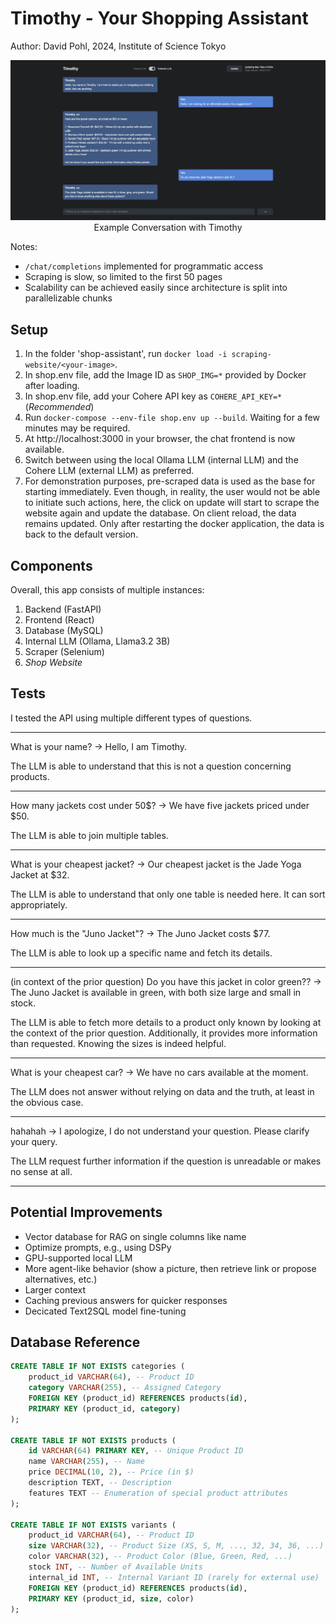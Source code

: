 # Timothy - Your Shopping Assistant

Author: David Pohl, 2024, Institute of Science Tokyo

<p align="center">
    <img src="timothy_chatbot_cover.png" alt="Timothy" width="1000" />
      <br>
    Example Conversation with Timothy
</p>

Notes: 
- `/chat/completions` implemented for programmatic access
- Scraping is slow, so limited to the first 50 pages
- Scalability can be achieved easily since architecture is split into parallelizable chunks

## Setup
1. In the folder 'shop-assistant', run `docker load -i scraping-website/<your-image>`.
2. In shop.env file, add the Image ID as `SHOP_IMG=*` provided by Docker after loading.
3. In shop.env file, add your Cohere API key as ``COHERE_API_KEY=*`` (*Recommended*)
4. Run `docker-compose --env-file shop.env up --build`. Waiting for a few minutes may be required.
5. At http://localhost:3000 in your browser, the chat frontend is now available.
6. Switch between using the local Ollama LLM (internal LLM) and the Cohere LLM (external LLM) as preferred.
7. For demonstration purposes, pre-scraped data is used as the base for starting immediately. Even though, in reality, the user would not be able to initiate such actions, here, the click on update will start to scrape the website again and update the database. On client reload, the data remains updated. Only after restarting the docker application, the data is back to the default version. 

## Components
Overall, this app consists of multiple instances:
1. Backend (FastAPI)
2. Frontend (React)
3. Database (MySQL)
4. Internal LLM (Ollama, Llama3.2 3B)
5. Scraper (Selenium)
6. *Shop Website*


## Tests
I tested the API using multiple different types of questions. 

---
What is your name?
-> Hello, I am Timothy.

The LLM is able to understand that this is not a question concerning products.

---
How many jackets cost under 50$?
-> We have five jackets priced under $50.

The LLM is able to join multiple tables.

---
What is your cheapest jacket?
-> Our cheapest jacket is the Jade Yoga Jacket at $32.

The LLM is able to understand that only one table is needed here. It can sort appropriately. 

---
How much is the "Juno Jacket"?
-> The Juno Jacket costs $77.

The LLM is able to look up a specific name and fetch its details.

---
(in context of the prior question)
Do you have this jacket in color green??
-> The Juno Jacket is available in green, with both size large and small in stock.

The LLM is able to fetch more details to a product only known by looking at the context of the prior question. Additionally, it provides more information than requested. Knowing the sizes is indeed helpful.

---
What is your cheapest car?
-> We have no cars available at the moment.

The LLM does not answer without relying on data and the truth, at least in the obvious case. 

---
hahahah
-> I apologize, I do not understand your question. Please clarify your query.

The LLM request further information if the question is unreadable or makes no sense at all.

---

## Potential Improvements
- Vector database for RAG on single columns like name
- Optimize prompts, e.g., using DSPy
- GPU-supported local LLM
- More agent-like behavior (show a picture, then retrieve link or propose alternatives, etc.)
- Larger context
- Caching previous answers for quicker responses
- Decicated Text2SQL model fine-tuning

## Database Reference

```sql
CREATE TABLE IF NOT EXISTS categories (
    product_id VARCHAR(64), -- Product ID
    category VARCHAR(255), -- Assigned Category
    FOREIGN KEY (product_id) REFERENCES products(id),
    PRIMARY KEY (product_id, category)
);

CREATE TABLE IF NOT EXISTS products (
    id VARCHAR(64) PRIMARY KEY, -- Unique Product ID
    name VARCHAR(255), -- Name
    price DECIMAL(10, 2), -- Price (in $)
    description TEXT, -- Description
    features TEXT -- Enumeration of special product attributes
);

CREATE TABLE IF NOT EXISTS variants (
    product_id VARCHAR(64), -- Product ID
    size VARCHAR(32), -- Product Size (XS, S, M, ..., 32, 34, 36, ...)
    color VARCHAR(32), -- Product Color (Blue, Green, Red, ...)
    stock INT, -- Number of Available Units
    internal_id INT, -- Internal Variant ID (rarely for external use)
    FOREIGN KEY (product_id) REFERENCES products(id),
    PRIMARY KEY (product_id, size, color)
);

```

